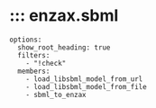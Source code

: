 #  ::: enzax.sbml
    options:
      show_root_heading: true
      filters:
        - "!check"
      members:
        - load_libsbml_model_from_url
        - load_libsbml_model_from_file
        - sbml_to_enzax
